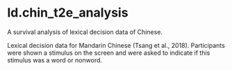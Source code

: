 # ld.chin_t2e_analysis
A survival analysis of lexical decision data of Chinese.

Lexical decision data for Mandarin Chinese (Tsang et al., 2018). Participants were shown a stimulus on the screen and were asked to indicate if this stimulus was a word or nonword.

